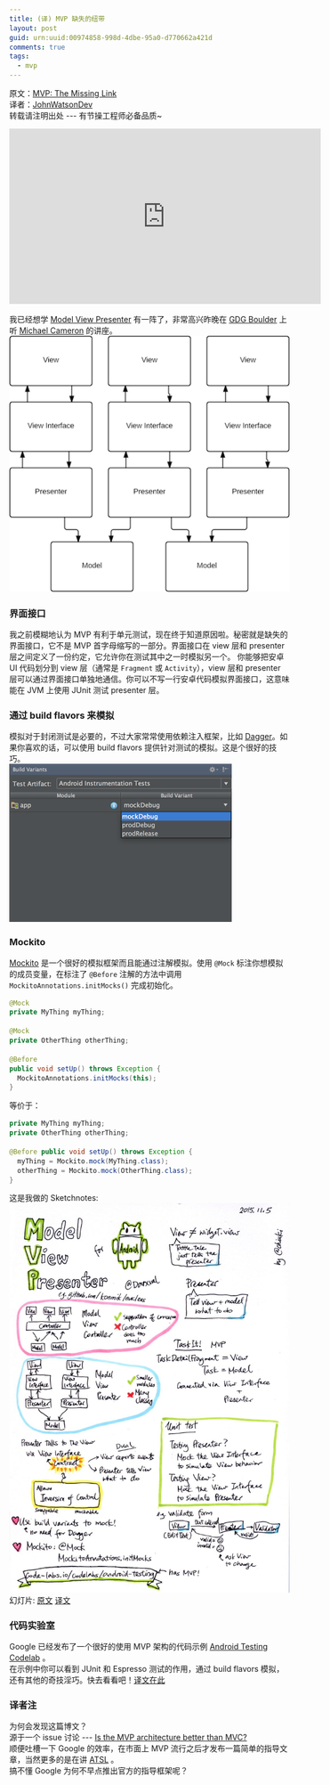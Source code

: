 ```yaml
---
title: (译) MVP 缺失的纽带
layout: post
guid: urn:uuid:00974858-998d-4dbe-95a0-d770662a421d
comments: true
tags:
  - mvp
---
```


原文：[MVP: The Missing Link](http://blog.sqisland.com/2015/11/mvp-missing-link.html)  
译者：[JohnWatsonDev](http://johnwatsondev.com)  
转载请注明出处 --- 有节操工程师必备品质~

<div class="video-container"> <iframe width="560" height="315" src="https://www.youtube.com/embed/AoqL1PN8hCk" frameborder="0" allowfullscreen> </iframe> </div>

我已经想学 [Model View Presenter](https://en.wikipedia.org/wiki/Model%E2%80%93view%E2%80%93presenter) 有一阵了，非常高兴昨晚在 [GDG Boulder](http://www.meetup.com/Google-Developer-Group-Boulder/events/226164202/) 上听 [Michael Cameron](https://twitter.com/darxval) 的讲座。  
![mvp with View Interface](/media/files/2015/11/15/missing_link_MVP.png)

### 界面接口
我之前模糊地认为 MVP 有利于单元测试，现在终于知道原因啦。秘密就是缺失的界面接口，它不是 MVP 首字母缩写的一部分。界面接口在 view 层和 presenter 层之间定义了一份约定，它允许你在测试其中之一时模拟另一个。
你能够把安卓 UI 代码划分到 view 层（通常是 `Fragment` 或 `Activity`），view 层和 presenter 层可以通过界面接口单独地通信。你可以不写一行安卓代码模拟界面接口，这意味能在 JVM 上使用 JUnit 测试 presenter 层。

### 通过 build flavors 来模拟
模拟对于封闭测试是必要的，不过大家常常使用依赖注入框架，比如 [Dagger](http://google.github.io/dagger)。如果你喜欢的话，可以使用 build flavors 提供针对测试的模拟。这是个很好的技巧。  
![mock via build flavors](/media/files/2015/11/15/missing_link_mock.png)

### Mockito
[Mockito](http://mockito.org/) 是一个很好的模拟框架而且能通过注解模拟。使用 `@Mock` 标注你想模拟的成员变量，在标注了 `@Before` 注解的方法中调用 `MockitoAnnotations.initMocks()` 完成初始化。

```java
@Mock
private MyThing myThing;

@Mock
private OtherThing otherThing;

@Before
public void setUp() throws Exception {
  MockitoAnnotations.initMocks(this);
}
```
等价于：

```java
private MyThing myThing;
private OtherThing otherThing;

@Before public void setUp() throws Exception {
  myThing = Mockito.mock(MyThing.class);
  otherThing = Mockito.mock(OtherThing.class);
}
```
这是我做的 Sketchnotes:  
![sketch_notes](/media/files/2015/11/15/sketch_notes.jpg)  
幻灯片: [原文](http://www.slideshare.net/DarxVal/model-view-presenter-presentation) [译文]()

### 代码实验室
Google 已经发布了一个很好的使用 MVP 架构的代码示例 [Android Testing Codelab](http://www.code-labs.io/codelabs/android-testing/) 。  
在示例中你可以看到 JUnit 和 Espresso 测试的作用，通过 build flavors 模拟，还有其他的奇技淫巧。快去看看吧！[译文在此]()

### 译者注
为何会发现这篇博文？  
源于一个 issue 讨论 --- [Is the MVP architecture better than MVC?](https://github.com/futurice/android-best-practices/issues/83)  
顺便吐槽一下 Google 的效率，在市面上 MVP 流行之后才发布一篇简单的指导文章，当然更多的是在讲 [ATSL](http://google.github.io/android-testing-support-library/) 。  
搞不懂 Google 为何不早点推出官方的指导框架呢？
